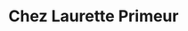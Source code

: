 ---
title: "Chez Laurette Primeur"
url: /le-grau-du-roi/chez-laurette-primeur/
shop: Gemüse & Obst
---